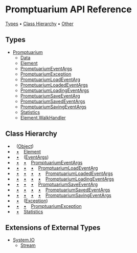 # Promptuarium API Reference

[Types](#types) &#x2022; [Class Hierarchy](#class-hierarchy) &#x2022; [Other](#other)

## Types

* [Promptuarium](Promptuarium/README.md)
  * [Data](Promptuarium/Data/README.md)
  * [Element](Promptuarium/Element/README.md)
  * [PromptuariumEventArgs](Promptuarium/PromptuariumEventArgs/README.md)
  * [PromptuariumException](Promptuarium/PromptuariumException/README.md)
  * [PromptuariumLoadEventArg](Promptuarium/PromptuariumLoadEventArg/README.md)
  * [PromptuariumLoadedEventArgs](Promptuarium/PromptuariumLoadedEventArgs/README.md)
  * [PromptuariumLoadingEventArgs](Promptuarium/PromptuariumLoadingEventArgs/README.md)
  * [PromptuariumSaveEventArg](Promptuarium/PromptuariumSaveEventArg/README.md)
  * [PromptuariumSavedEventArgs](Promptuarium/PromptuariumSavedEventArgs/README.md)
  * [PromptuariumSavingEventArgs](Promptuarium/PromptuariumSavingEventArgs/README.md)
  * [Statistics](Promptuarium/Statistics/README.md)
  * [Element.WalkHandler](Promptuarium/Element/WalkHandler/README.md)

## Class Hierarchy

* &ensp; \([Object](https://docs.microsoft.com/en-us/dotnet/api/system.object)\)<a id="class-hierarchy-System_Object"></a>
* &ensp; [&bull;](#class-hierarchy-System_Object "Object") &ensp; [Element](Promptuarium/Element/README.md)<a id="class-hierarchy-Promptuarium_Element"></a>
* &ensp; [&bull;](#class-hierarchy-System_Object "Object") &ensp; \([EventArgs](https://docs.microsoft.com/en-us/dotnet/api/system.eventargs)\)<a id="class-hierarchy-System_EventArgs"></a>
* &ensp; [&bull;](#class-hierarchy-System_Object "Object") &ensp; [&bull;](#class-hierarchy-System_EventArgs "EventArgs") &ensp; [PromptuariumEventArgs](Promptuarium/PromptuariumEventArgs/README.md)<a id="class-hierarchy-Promptuarium_PromptuariumEventArgs"></a>
* &ensp; [&bull;](#class-hierarchy-System_Object "Object") &ensp; [&bull;](#class-hierarchy-System_EventArgs "EventArgs") &ensp; [&bull;](#class-hierarchy-Promptuarium_PromptuariumEventArgs "PromptuariumEventArgs") &ensp; [PromptuariumLoadEventArg](Promptuarium/PromptuariumLoadEventArg/README.md)<a id="class-hierarchy-Promptuarium_PromptuariumLoadEventArg"></a>
* &ensp; [&bull;](#class-hierarchy-System_Object "Object") &ensp; [&bull;](#class-hierarchy-System_EventArgs "EventArgs") &ensp; [&bull;](#class-hierarchy-Promptuarium_PromptuariumEventArgs "PromptuariumEventArgs") &ensp; [&bull;](#class-hierarchy-Promptuarium_PromptuariumLoadEventArg "PromptuariumLoadEventArg") &ensp; [PromptuariumLoadedEventArgs](Promptuarium/PromptuariumLoadedEventArgs/README.md)<a id="class-hierarchy-Promptuarium_PromptuariumLoadedEventArgs"></a>
* &ensp; [&bull;](#class-hierarchy-System_Object "Object") &ensp; [&bull;](#class-hierarchy-System_EventArgs "EventArgs") &ensp; [&bull;](#class-hierarchy-Promptuarium_PromptuariumEventArgs "PromptuariumEventArgs") &ensp; [&bull;](#class-hierarchy-Promptuarium_PromptuariumLoadEventArg "PromptuariumLoadEventArg") &ensp; [PromptuariumLoadingEventArgs](Promptuarium/PromptuariumLoadingEventArgs/README.md)<a id="class-hierarchy-Promptuarium_PromptuariumLoadingEventArgs"></a>
* &ensp; [&bull;](#class-hierarchy-System_Object "Object") &ensp; [&bull;](#class-hierarchy-System_EventArgs "EventArgs") &ensp; [&bull;](#class-hierarchy-Promptuarium_PromptuariumEventArgs "PromptuariumEventArgs") &ensp; [PromptuariumSaveEventArg](Promptuarium/PromptuariumSaveEventArg/README.md)<a id="class-hierarchy-Promptuarium_PromptuariumSaveEventArg"></a>
* &ensp; [&bull;](#class-hierarchy-System_Object "Object") &ensp; [&bull;](#class-hierarchy-System_EventArgs "EventArgs") &ensp; [&bull;](#class-hierarchy-Promptuarium_PromptuariumEventArgs "PromptuariumEventArgs") &ensp; [&bull;](#class-hierarchy-Promptuarium_PromptuariumSaveEventArg "PromptuariumSaveEventArg") &ensp; [PromptuariumSavedEventArgs](Promptuarium/PromptuariumSavedEventArgs/README.md)<a id="class-hierarchy-Promptuarium_PromptuariumSavedEventArgs"></a>
* &ensp; [&bull;](#class-hierarchy-System_Object "Object") &ensp; [&bull;](#class-hierarchy-System_EventArgs "EventArgs") &ensp; [&bull;](#class-hierarchy-Promptuarium_PromptuariumEventArgs "PromptuariumEventArgs") &ensp; [&bull;](#class-hierarchy-Promptuarium_PromptuariumSaveEventArg "PromptuariumSaveEventArg") &ensp; [PromptuariumSavingEventArgs](Promptuarium/PromptuariumSavingEventArgs/README.md)<a id="class-hierarchy-Promptuarium_PromptuariumSavingEventArgs"></a>
* &ensp; [&bull;](#class-hierarchy-System_Object "Object") &ensp; \([Exception](https://docs.microsoft.com/en-us/dotnet/api/system.exception)\)<a id="class-hierarchy-System_Exception"></a>
* &ensp; [&bull;](#class-hierarchy-System_Object "Object") &ensp; [&bull;](#class-hierarchy-System_Exception "Exception") &ensp; [PromptuariumException](Promptuarium/PromptuariumException/README.md)<a id="class-hierarchy-Promptuarium_PromptuariumException"></a>
* &ensp; [&bull;](#class-hierarchy-System_Object "Object") &ensp; [Statistics](Promptuarium/Statistics/README.md)<a id="class-hierarchy-Promptuarium_Statistics"></a>

## Extensions of External Types

* [System.IO](https://docs.microsoft.com/en-us/dotnet/api/system.io)
  * [Stream](https://docs.microsoft.com/en-us/dotnet/api/system.io.stream)

